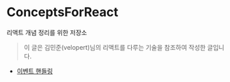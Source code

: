 # ConceptsForReact
리액트 개념 정리를 위한 저장소
> 이 글은 김민준(velopert)님의 리액트를 다루는 기술을 참조하여 작성한 글입니다.
  - [이벤트 핸들링](https://github.com/SadangsReact/ConceptsForReact/blob/master/4%EC%9E%A5%20%EC%9D%B4%EB%B2%A4%ED%8A%B8_%ED%95%B8%EB%93%A4%EB%A7%81.md
) 
